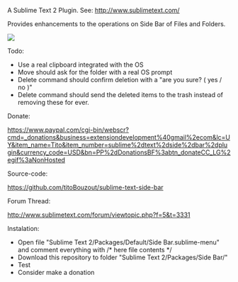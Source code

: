 A Sublime Text 2 Plugin. See: http://www.sublimetext.com/

Provides enhancements to the operations on Side Bar of Files and Folders.

<img src="http://dl.dropbox.com/u/43596449/tito/sublime/SideBar/screenshot.png" border="0"/>

Todo:
 
 * Use a real clipboard integrated with the OS
 * Move should ask for the folder with a real OS prompt
 * Delete command should confirm deletion with a "are you sure? ( yes / no )"
 * Delete command should send the deleted items to the trash instead of removing these for ever.

Donate:

https://www.paypal.com/cgi-bin/webscr?cmd=_donations&business=extensiondevelopment%40gmail%2ecom&lc=UY&item_name=Tito&item_number=sublime%2dtext%2dside%2dbar%2dplugin&currency_code=USD&bn=PP%2dDonationsBF%3abtn_donateCC_LG%2egif%3aNonHosted

Source-code:

https://github.com/titoBouzout/sublime-text-side-bar

Forum Thread:

http://www.sublimetext.com/forum/viewtopic.php?f=5&t=3331

Instalation:

* Open file "Sublime Text 2/Packages/Default/Side Bar.sublime-menu" and comment everything with /* here file contents */
* Download this repository to folder "Sublime Text 2/Packages/Side Bar/"
* Test 
* Consider make a donation